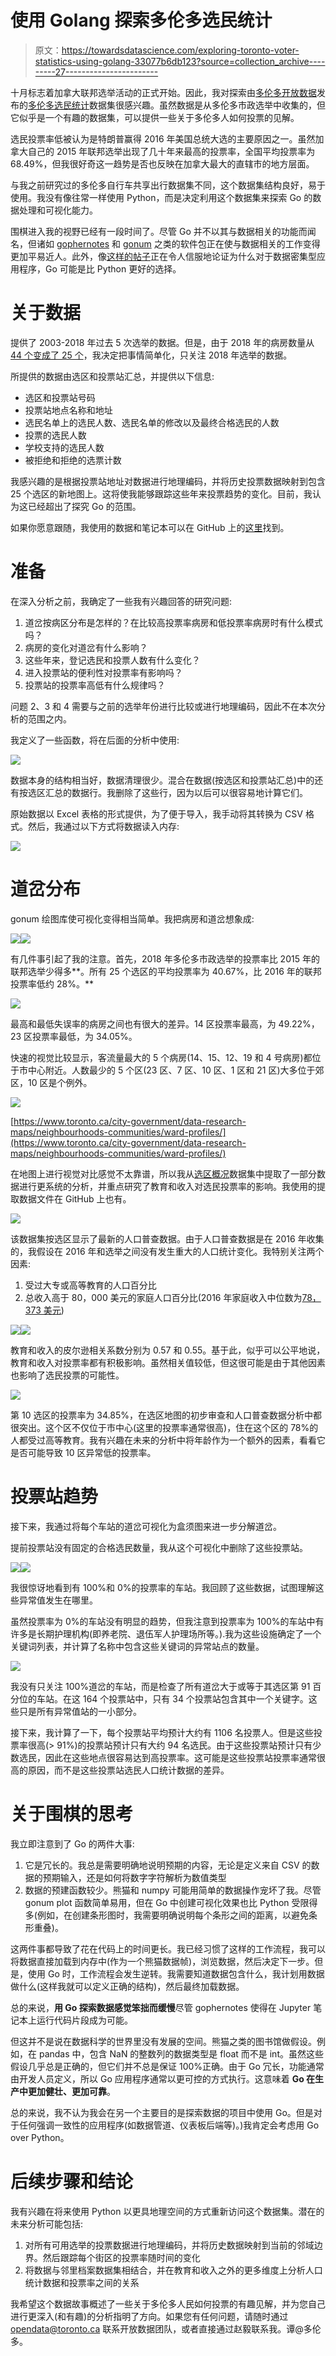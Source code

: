 # 使用 Golang 探索多伦多选民统计

> 原文：<https://towardsdatascience.com/exploring-toronto-voter-statistics-using-golang-33077b6db123?source=collection_archive---------27----------------------->

十月标志着加拿大联邦选举活动的正式开始。因此，我对探索由[多伦多开放数据](https://open.toronto.ca/)发布的[多伦多选民统计](https://open.toronto.ca/dataset/elections-voter-statistics/)数据集很感兴趣。虽然数据是从多伦多市政选举中收集的，但它似乎是一个有趣的数据集，可以提供一些关于多伦多人如何投票的见解。

选民投票率低被认为是特朗普赢得 2016 年美国总统大选的主要原因之一。虽然加拿大自己的 2015 年联邦选举出现了几十年来最高的投票率，全国平均投票率为 68.49%，但我很好奇这一趋势是否也反映在加拿大最大的直辖市的地方层面。

与我之前研究过的多伦多自行车共享出行数据集不同，这个数据集结构良好，易于使用。我没有像往常一样使用 Python，而是决定利用这个数据集来探索 Go 的数据处理和可视化能力。

围棋进入我的视野已经有一段时间了。尽管 Go 并不以其与数据相关的功能而闻名，但诸如 [gophernotes](https://github.com/gopherdata/gophernotes) 和 [gonum](https://github.com/gonum/gonum) 之类的软件包正在使与数据相关的工作变得更加平易近人。此外，像[这样的帖子](https://blog.chewxy.com/2017/11/02/go-for-data-science/)正在令人信服地论证为什么对于数据密集型应用程序，Go 可能是比 Python 更好的选择。

# 关于数据

提供了 2003-2018 年过去 5 次选举的数据。但是，由于 2018 年的病房数量从 [44 个变成了 25 个](https://www.thestar.com/news/toronto-election/2018/09/21/what-you-need-to-know-about-torontos-25-new-wards.html)，我决定把事情简单化，只关注 2018 年选举的数据。

所提供的数据由选区和投票站汇总，并提供以下信息:

*   选区和投票站号码
*   投票站地点名称和地址
*   选民名单上的选民人数、选民名单的修改以及最终合格选民的人数
*   投票的选民人数
*   学校支持的选民人数
*   被拒绝和拒绝的选票计数

我感兴趣的是根据投票站地址对数据进行地理编码，并将历史投票数据映射到包含 25 个选区的新地图上。这将使我能够跟踪这些年来投票趋势的变化。目前，我认为这已经超出了探究 Go 的范围。

如果你愿意跟随，我使用的数据和笔记本可以在 GitHub 上的[这里](https://github.com/open-data-toronto/story-election-voter-statistics)找到。

# 准备

在深入分析之前，我确定了一些我有兴趣回答的研究问题:

1.  道岔按病区分布是怎样的？在比较高投票率病房和低投票率病房时有什么模式吗？
2.  病房的变化对道岔有什么影响？
3.  这些年来，登记选民和投票人数有什么变化？
4.  进入投票站的便利性对投票率有影响吗？
5.  投票站的投票率高低有什么规律吗？

问题 2、3 和 4 需要与之前的选举年份进行比较或进行地理编码，因此不在本次分析的范围之内。

我定义了一些函数，将在后面的分析中使用:

![](img/31e7d370a37278d7d5ab526f3ca27519.png)

数据本身的结构相当好，数据清理很少。混合在数据(按选区和投票站汇总)中的还有按选区汇总的数据行。我删除了这些行，因为以后可以很容易地计算它们。

原始数据以 Excel 表格的形式提供，为了便于导入，我手动将其转换为 CSV 格式。然后，我通过以下方式将数据读入内存:

![](img/5d9f6878dbc297977836b0c28239d426.png)

# 道岔分布

gonum 绘图库使可视化变得相当简单。我把病房和道岔想象成:

![](img/03d0fb827033337d308f02e9b1321b3a.png)![](img/3080bf9111a06fa340b7599233adc41e.png)

有几件事引起了我的注意。首先，2018 年多伦多市政选举的投票率比 2015 年的联邦选举少得多**。所有 25 个选区的平均投票率为 40.67%，比 2016 年的联邦投票率低约 28%。**

![](img/343f2f479ecab1024c636403cc3e9cd8.png)

最高和最低失误率的病房之间也有很大的差异。14 区投票率最高，为 49.22%，23 区投票率最低，为 34.05%。

快速的视觉比较显示，客流量最大的 5 个病房(14、15、12、19 和 4 号病房)都位于市中心附近。人数最少的 5 个区(23 区、7 区、10 区、1 区和 21 区)大多位于郊区，10 区是个例外。

![](img/dd2135cc20cdee2b96317ad75455e0fb.png)

[https://www.toronto.ca/city-government/data-research-maps/neighbourhoods-communities/ward-profiles/](https://www.toronto.ca/city-government/data-research-maps/neighbourhoods-communities/ward-profiles/)

在地图上进行视觉对比感觉不太靠谱，所以我从[选区概况](https://open.toronto.ca/dataset/ward-profiles-2018-25-ward-model/)数据集中提取了一部分数据进行更系统的分析，并重点研究了教育和收入对选民投票率的影响。我使用的提取数据文件在 GitHub 上也有。

![](img/435b6e5d601dda77a8e92a0774763f32.png)

该数据集按选区显示了最新的人口普查数据。由于人口普查数据是在 2016 年收集的，我假设在 2016 年和选举之间没有发生重大的人口统计变化。我特别关注两个因素:

1.  受过大专或高等教育的人口百分比
2.  总收入高于 80，000 美元的家庭人口百分比(2016 年家庭收入中位数为[78，373 美元](https://www12.statcan.gc.ca/census-recensement/2016/dp-pd/hlt-fst/inc-rev/Table.cfm?Lang=Eng&T=102&PR=0&D1=1&RPP=25&SR=1&S=104&O=D))

![](img/66b5c26846a7d779e2ee92fc2f1678bc.png)![](img/37ba2de4c838833ab534f8d101257c64.png)

教育和收入的皮尔逊相关系数分别为 0.57 和 0.55。基于此，似乎可以公平地说，教育和收入对投票率都有积极影响。虽然相关值较低，但这很可能是由于其他因素也影响了选民投票的可能性。

![](img/479a2e2324b0dc8e87701cd2b92f6e37.png)

第 10 选区的投票率为 34.85%，在选区地图的初步审查和人口普查数据分析中都很突出。这个区不仅位于市中心(这里的投票率通常很高)，住在这个区的 78%的人都受过高等教育。我有兴趣在未来的分析中将年龄作为一个额外的因素，看看它是否可能导致 10 区异常低的投票率。

# 投票站趋势

接下来，我通过将每个车站的道岔可视化为盒须图来进一步分解道岔。

提前投票站没有固定的合格选民数量，我从这个可视化中删除了这些投票站。

![](img/b5f6a95c3a01daf2a6351e23f008f261.png)![](img/98ee55921006fba65c7609ba0f7de838.png)

我很惊讶地看到有 100%和 0%的投票率的车站。我回顾了这些数据，试图理解这些异常值发生在哪里。

虽然投票率为 0%的车站没有明显的趋势，但我注意到投票率为 100%的车站中有许多是长期护理机构(即养老院、退伍军人护理场所等。).我为这些设施确定了一个关键词列表，并计算了名称中包含这些关键词的异常站点的数量。

![](img/10bfecbc6d3675d74df75b4a4c4f3942.png)

我没有只关注 100%道岔的车站，而是检查了所有道岔大于或等于其选区第 91 百分位的车站。在这 164 个投票站中，只有 34 个投票站包含其中一个关键字。这些只是所有异常值站的一小部分。

接下来，我计算了一下，每个投票站平均预计大约有 1106 名投票人。但是这些投票率很高(> 91%)的投票站预计只有大约 94 名选民。由于这些投票站预计只有少数选民，因此在这些地点很容易达到高投票率。这可能是这些投票站投票率通常很高的原因，而不是这些投票站选民人口统计数据的差异。

# 关于围棋的思考

我立即注意到了 Go 的两件大事:

1.  它是冗长的。我总是需要明确地说明预期的内容，无论是定义来自 CSV 的数据的预期输入，还是如何将数字字符解析为数值类型
2.  数据的预建函数较少。熊猫和 numpy 可能用简单的数据操作宠坏了我。尽管 gonum plot 函数简单易用，但在 Go 中创建可视化效果也比 Python 受限得多(例如，在创建条形图时，我需要明确说明每个条形之间的距离，以避免条形重叠)。

这两件事都导致了花在代码上的时间更长。我已经习惯了这样的工作流程，我可以将数据直接加载到内存中(作为一个熊猫数据帧)，浏览数据，然后决定下一步。但是，使用 Go 时，工作流程会发生逆转。我需要知道数据包含什么，我计划用数据做什么(这样我就可以定义正确的结构)，然后最终加载数据。

总的来说，**用 Go 探索数据感觉笨拙而缓慢**尽管 gophernotes 使得在 Jupyter 笔记本上运行代码片段成为可能。

但这并不是说在数据科学的世界里没有发展的空间。熊猫之类的图书馆做假设。例如，在 pandas 中，包含 NaN 的整数列的数据类型是 float 而不是 int。虽然这些假设几乎总是正确的，但它们并不总是保证 100%正确。由于 Go 冗长，功能通常由开发人员定义，所以 Go 应用程序通常以更可控的方式执行。这意味着 **Go 在生产中更加健壮、更加可靠**。

总的来说，我不认为我会在另一个主要目的是探索数据的项目中使用 Go。但是对于任何强调一致性的应用程序(如数据管道、仪表板后端等)。)我肯定会考虑用 Go over Python。

# 后续步骤和结论

我有兴趣在将来使用 Python 以更具地理空间的方式重新访问这个数据集。潜在的未来分析可能包括:

1.  对所有可用选举的投票数据进行地理编码，并将历史数据映射到当前的邻域边界。然后跟踪每个街区的投票率随时间的变化
2.  将数据与邻里档案数据集相结合，并在教育和收入之外的更多维度上分析人口统计数据和投票率之间的关系

我希望这个数据故事概述了一些关于多伦多人民如何投票的有趣见解，并为您自己进行更深入(和有趣)的分析指明了方向。如果您有任何问题，请随时通过 opendata@toronto.ca 联系开放数据团队，或者直接通过赵毅联系我。谭@多伦多。